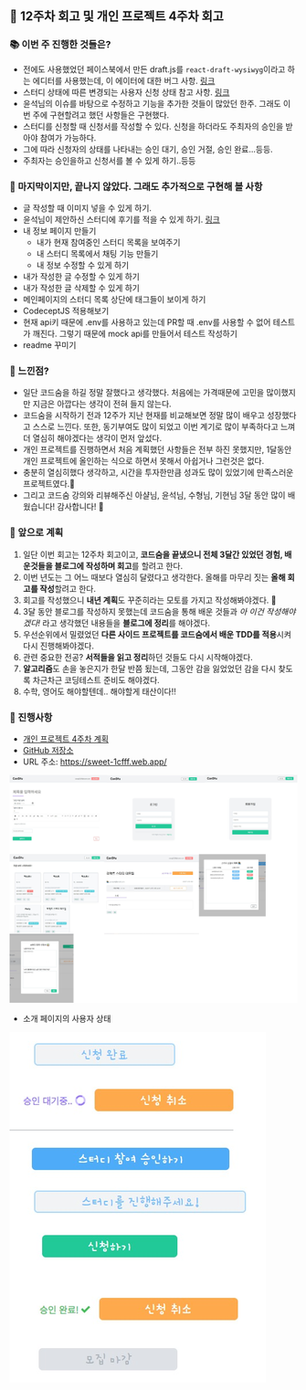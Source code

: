 ## 🚀 12주차 회고 및 개인 프로젝트 4주차 회고

### 📚 이번 주 진행한 것들은?
- 전에도 사용했었던 페이스북에서 만든 draft.js를 `react-draft-wysiwyg`이라고 하는 에디터를 사용했는데, 이 에이터에 대한 버그 사항. [링크](https://github.com/CodeSoom/project-react-2-saseungmin/issues/108)
- 스터디 상태에 따른 변경되는 사용자 신청 상태 참고 사항. [링크](https://github.com/CodeSoom/project-react-2-saseungmin/issues/98)
- 윤석님의 이슈를 바탕으로 수정하고 기능을 추가한 것들이 많았던 한주. 그래도 이번 주에 구현할려고 했던 사항들은 구현했다.
- 스터디를 신청할 때 신청서를 작성할 수 있다. 신청을 하더라도 주최자의 승인을 받아야 참여가 가능하다.
- 그에 따라 신청자의 상태를 나타내는 승인 대기, 승인 거절, 승인 완료...등등.
- 주최자는 승인을하고 신청서를 볼 수 있게 하기..등등

### 🤔 마지막이지만, 끝나지 않았다. 그래도 추가적으로 구현해 볼 사항
- 글 작성할 때 이미지 넣을 수 있게 하기.
- 윤석님이 제안하신 스터디에 후기를 적을 수 있게 하기. [링크](https://github.com/CodeSoom/project-react-2-saseungmin/issues/75)
- 내 정보 페이지 만들기
  - 내가 현재 참여중인 스터디 목록을 보여주기
  - 내 스터디 목록에서 채팅 기능 만들기
  - 내 정보 수정할 수 있게 하기
- 내가 작성한 글 수정할 수 있게 하기
- 내가 작성한 글 삭제할 수 있게 하기
- 메인페이지의 스터디 목록 상단에 태그들이 보이게 하기
- CodeceptJS 적용해보기
- 현재 api키 때문에 .env를 사용하고 있는데 PR할 때 .env를 사용할 수 없어 테스트가 깨진다. 그렇기 때문에 mock api를 만들어서 테스트 작성하기
- readme 꾸미기

### 📌 느낀점?
- 일단 코드숨을 하길 정말 잘했다고 생각했다. 처음에는 가격때문에 고민을 많이했지만 지금은 아깝다는 생각이 전혀 들지 않는다.
- 코드숨을 시작하기 전과 12주가 지난 현재를 비교해보면 정말 많이 배우고 성장했다고 스스로 느낀다. 또한, 동기부여도 많이 되었고 이번 계기로 많이 부족하다고 느껴 더 열심히 해야겠다는 생각이 먼저 앞섰다.
- 개인 프로젝트를 진행하면서 처음 계획했던 사항들은 전부 하진 못했지만, 1달동안 개인 프로젝트에 올인하는 식으로 하면서 못해서 아쉽거나 그런것은 없다. 
- 충분히 열심히했다 생각하고, 시간을 투자한만큼 성과도 많이 있었기에 만족스러운 프로젝트였다.😤
- 그리고 코드숨 강의와 리뷰해주신 아샬님, 윤석님, 수형님, 기현님 3달 동안 많이 배웠습니다! 감사합니다! 🙏

### 🎯 앞으로 계획
1. 일단 이번 회고는 12주차 회고이고, **코드숨을 끝냈으니 전체 3달간 있었던 경험, 배운것들을 블로그에 작성하며 회고**를 할려고 한다.
2. 이번 년도는 그 어느 때보다 열심히 달렸다고 생각한다. 올해를 마무리 짓는 **올해 회고를 작성**할려고 한다. 
3. 회고를 작성했으니 **내년 계획**도 꾸준히라는 모토를 가지고 작성해봐야겠다. 😤
4. 3달 동안 블로그를 작성하지 못했는데 코드숨을 통해 배운 것들과 *아 이건 작성해야겠다!* 라고 생각했던 내용들을 **블로그에 정리**를 해야겠다.
5. 우선순위에서 밀렸었던 **다른 사이드 프로젝트를 코드숨에서 배운 TDD를 적용**시켜 다시 진행해봐야겠다.
6. 관련 중요한 전공? **서적들을 읽고 정리**하던 것들도 다시 시작해야겠다.
7. **알고리즘**도 손을 놓은지가 한달 반쯤 됬는데, 그동안 감을 잃었었던 감을 다시 찾도록 차근차근 코딩테스트 준비도 해야겠다.
8. 수학, 영어도 해야할텐데.. 해야할게 태산이다!!

### 🎯 진행사항
- [개인 프로젝트 4주차 계획](https://github.com/CodeSoom/project-react-2-saseungmin/issues/77)
- [GitHub 저장소](https://github.com/CodeSoom/project-react-2-saseungmin)
- URL 주소: https://sweet-1cfff.web.app/


![개인1](../img/개인프로젝트%20페이지.jpg)

- 소개 페이지의 사용자 상태

![상태](../img/소개페이지%20상태.jpg)